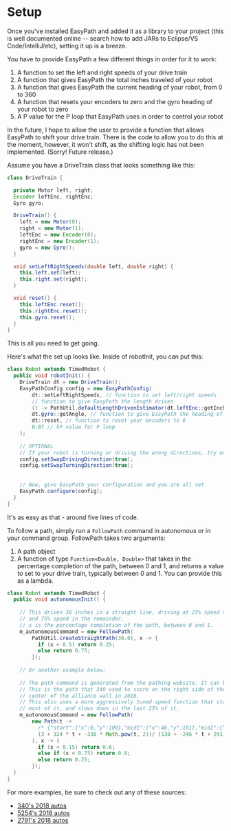 # Setup

Once you've installed EasyPath and added it as a library to your project (this is well documented
online -- search how to add JARs to Eclipse/VS Code/IntelliJ/etc), setting it up is a breeze.

You have to provide EasyPath a few different things in order for it to work:

1. A function to set the left and right speeds of your drive train
2. A function that gives EasyPath the total inches traveled of your robot
3. A function that gives EasyPath the current heading of your robot, from 0 to 360
4. A function that resets your encoders to zero and the gyro heading of your robot to zero
5. A P value for the P loop that EasyPath uses in order to control your robot

In the future, I hope to allow the user to provide a function that allows EasyPath to shift your
drive train. There is the code to allow you to do this at the moment, however, it won't shift, as
the shifting logic has not been implemented. (Sorry! Future release.)

Assume you have a DriveTrain class that looks something like this:

```java
class DriveTrain {

  private Motor left, right;
  Encoder leftEnc, rightEnc;
  Gyro gyro;

  DriveTrain() {
    left = new Motor(0);
    right = new Motor(1);
    leftEnc = new Encoder(0);
    rightEnc = new Encoder(1);
    gyro = new Gyro();
  }

  void setLeftRightSpeeds(double left, double right) {
    this.left.set(left);
    this.right.set(right);
  }

  void reset() {
    this.leftEnc.reset();
    this.rightEnc.reset();
    this.gyro.reset();
  }
}
```

This is all you need to get going.

Here's what the set up looks like. Inside of robotInit, you can put this:

```java
class Robot extends TimedRobot {
  public void robotInit() {
    DriveTrain dt = new DriveTrain();
    EasyPathConfig config = new EasyPathConfig(
        dt::setLeftRightSpeeds, // function to set left/right speeds
        // function to give EasyPath the length driven
        () -> PathUtil.defaultLengthDrivenEstimator(dt.leftEnc::getInches, dt.rightEnc::getInches),
        dt.gyro::getAngle, // function to give EasyPath the heading of your robot
        dt::reset, // function to reset your encoders to 0
        0.07 // kP value for P loop
    );
    
    // OPTIONAL
    // If your robot is turning or driving the wrong directions, try one or both of these:
    config.setSwapDrivingDirection(true);
    config.setSwapTurningDirection(true);
    
    
    // Now, give EasyPath your configuration and you are all set
    EasyPath.configure(config);
  }
}
```

It's as easy as that - around five lines of code.

To follow a path, simply run a `FollowPath` command in autonomous or in your command group.
FollowPath takes two arguments:

1. A path object
2. A function of type `Function<Double, Double>` that takes in the percentage completion of the
path, between 0 and 1, and returns a value to set to your drive train, typically between 0 and 1.
You can provide this as a lambda.

```java
class Robot extends TimedRobot {
  public void autonomousInit() {
    
    // This drives 36 inches in a straight line, driving at 25% speed the first 50% of the path,
    // and 75% speed in the remainder.
    // x is the percentage completion of the path, between 0 and 1.
    m_autonomousCommand = new FollowPath(
        PathUtil.createStraightPath(36.0), x -> {
          if (x < 0.5) return 0.25;
          else return 0.75;
        });
    
    // Or another example below:
    
    // The path command is generated from the pathing website. It can be copy-pasted into the code.
    // This is the path that 340 used to score on the right side of the switch, starting from the
    // center of the alliance wall in 2018.
    // This also uses a more aggressively tuned speed function that starts mid-speed, goes fast for
    // most of it, and slows down in the last 25% of it.
    m_autonomousCommand = new FollowPath(
        new Path(t -> 
          /* {"start":{"x":0,"y":100},"mid1":{"x":46,"y":101},"mid2":{"x":51,"y":156},"end":{"x":112,"y":155}} */
          (3 + 324 * t + -330 * Math.pow(t, 2))/ (138 + -246 * t + 291 * Math.pow(t, 2)), 129.0
        ), x -> {
          if (x < 0.15) return 0.6;
          else if (x < 0.75) return 0.8;
          else return 0.25;
        });
  }
}
```

For more examples, be sure to check out any of these sources:

* [340's 2018 autos](https://github.com/Greater-Rochester-Robotics/PowerUp2018-340/tree/master/Team340PowerUp2018/src/org/usfirst/frc/team340/robot/commands/auto)
* [5254's 2018 autos](https://github.com/FRC5254/FRC-5254---BakPak/tree/master/src/org/usfirst/frc/team5254/robot/autocommands)
* [2791's 2018 autos](https://github.com/Team2791/Robot_2018/tree/Climber/src/org/usfirst/frc/team2791/robot/commands/auto/GrrPaths)


